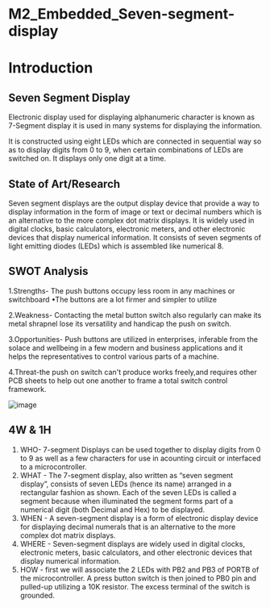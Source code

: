 
# M2_Embedded_Seven-segment-display

# Introduction

## Seven Segment Display

Electronic display used for displaying alphanumeric character is known as 7-Segment display it is used in many systems for displaying the information.

It is constructed using eight LEDs which are connected in sequential way so as to display digits from 0 to 9, when certain combinations of LEDs are switched on. It displays only one digit at a time.

## State of Art/Research

Seven segment displays are the output display device that provide a way to display information in the form of image or text or decimal numbers which is an alternative to the more complex dot matrix displays. It is widely used in digital clocks, basic calculators, electronic meters, and other electronic devices that display numerical information. It consists of seven segments of light emitting diodes (LEDs) which is assembled like numerical 8.

## SWOT Analysis

1.Strengths- The push buttons occupy less room in any machines or switchboard •The buttons are a lot firmer and simpler to utilize

2.Weakness- Contacting the metal button switch also regularly can make its metal shrapnel lose its versatility and handicap the push on switch.

3.Opportunities- Push buttons are utilized in enterprises, inferable from the solace and wellbeing in a few modern and business applications and it helps the representatives to control various parts of a machine.

4.Threat-the push on switch can't produce works freely,and requires other PCB sheets to help out one another to frame a total switch control framework.

![image](https://user-images.githubusercontent.com/94156761/144072449-a38bf099-afa5-4dcb-ab8a-b2b719511fe6.png)


## 4W & 1H

1. WHO- 7-segment Displays can be used together to display digits from 0 to 9 as well as a few characters for use in acounting circuit or interfaced to a microcontroller.
2. WHAT - The 7-segment display, also written as “seven segment display”, consists of seven LEDs (hence its name) arranged in a rectangular fashion as shown. Each of the seven               LEDs is called a segment because when illuminated the segment forms part of a numerical digit (both Decimal and Hex) to be displayed.
3. WHEN - A seven-segment display is a form of electronic display device for displaying decimal numerals that is an alternative to the more complex dot matrix displays.
4. WHERE - Seven-segment displays are widely used in digital clocks, electronic meters, basic calculators, and other electronic devices that display numerical information.
5. HOW - first we will associate the 2 LEDs with PB2 and PB3 of PORTB of the microcontroller. A press button switch is then joined to PB0 pin and pulled-up utilizing a 10K                resistor. The excess terminal of the switch is grounded.








